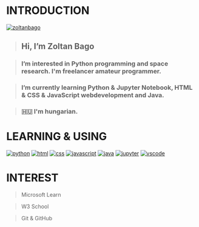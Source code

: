 # INTRODUCTION

[![zoltanbago](https://img.shields.io/badge/Zoltan-Bago-blue)](https://www.facebook.com/zoltanbago/) 

> ## Hi, I’m Zoltan Bago

> ### I’m interested in Python programming and space research. I'm freelancer amateur programmer.   

> ### I’m currently learning Python & Jupyter Notebook, HTML & CSS & JavaScript webdevelopment and Java.

> ### 🇭🇺 I'm hungarian. 
 
# LEARNING & USING

[![python](https://img.shields.io/badge/Python-language-blue)](https://python.org/) [![html](https://img.shields.io/badge/HTML-markup%20language-green)](https://html.com/)
[![css](https://img.shields.io/badge/CSS-markup%20language-orange)](https://html.com) [![javascript](https://img.shields.io/badge/JavaScript-language-red)](https://javascript.com/) [![java](https://img.shields.io/badge/Java-language-brightgreen)](https://java.com/) [![jupyter](https://img.shields.io/badge/Jupyter%20Notebook-web%20app-orange)](https://jupyter.org/) [![vscode](https://img.shields.io/badge/Visual%20Studio%20Code-IDE-blue)](https://code.visualstudio.com/)

# INTEREST

> Microsoft Learn 

> W3 School

> Git & GitHub


<!---
ZoltanBago/ZoltanBago is a ✨ special ✨ repository because its `README.md` (this file) appears on your GitHub profile.
You can click the Preview link to take a look at your changes.
--->
